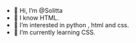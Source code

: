 - 👋 Hi, I’m @Solitta
- 💯 I know HTML.
- 👀 I’m interested in python , html and css.
- 🌱 I’m currently learning CSS.


<!---
Solitta/Solitta is a ✨ special ✨ repository because its `README.md` (this file) appears on your GitHub profile.
You can click the Preview link to take a look at your changes.
--->
